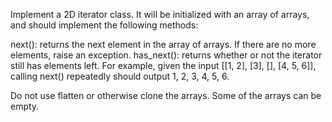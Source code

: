 Implement a 2D iterator class. It will be initialized with an array of arrays, and should implement the following methods:

next(): returns the next element in the array of arrays. If there are no more elements, raise an exception.
has_next(): returns whether or not the iterator still has elements left.
For example, given the input [[1, 2], [3], [], [4, 5, 6]], calling next() repeatedly should output 1, 2, 3, 4, 5, 6.

Do not use flatten or otherwise clone the arrays. Some of the arrays can be empty.

